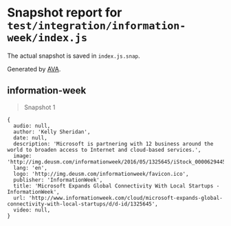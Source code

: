 # Snapshot report for `test/integration/information-week/index.js`

The actual snapshot is saved in `index.js.snap`.

Generated by [AVA](https://avajs.dev).

## information-week

> Snapshot 1

    {
      audio: null,
      author: 'Kelly Sheridan',
      date: null,
      description: 'Microsoft is partnering with 12 business around the world to broaden access to Internet and cloud-based services.',
      image: 'http://img.deusm.com/informationweek/2016/05/1325645/iStock_000062944592_Small.jpg',
      lang: 'en',
      logo: 'http://img.deusm.com/informationweek/favicon.ico',
      publisher: 'InformationWeek',
      title: 'Microsoft Expands Global Connectivity With Local Startups - InformationWeek',
      url: 'http://www.informationweek.com/cloud/microsoft-expands-global-connectivity-with-local-startups/d/d-id/1325645',
      video: null,
    }

